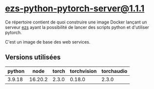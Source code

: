 # ezs-python-pytorch-server@1.1.1

Ce répertoire contient de quoi construire une image Docker lançant un serveur
[ezs](https://github.com/Inist-CNRS/ezs) ayant la possibilité de lancer des
scripts python et d'utiliser pytorch.

C'est un image de base des web services.

## Versions utilisées

| python | node    | torch | torchvision | torchaudio |
|--------|---------|-------|-------------|------------|
| 3.9.18 | 16.20.2 | 2.3.0 | 0.18.0      | 2.3.0      |
